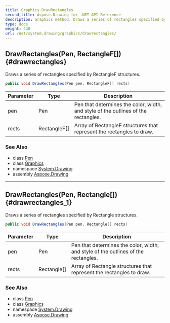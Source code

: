 ```yaml
---
title: Graphics.DrawRectangles
second_title: Aspose.Drawing for .NET API Reference
description: Graphics method. Draws a series of rectangles specified by RectangleF structures
type: docs
weight: 430
url: /net/system.drawing/graphics/drawrectangles/
---
```

## DrawRectangles(Pen, RectangleF[]) {#drawrectangles}

Draws a series of rectangles specified by RectangleF structures.

```csharp
public void DrawRectangles(Pen pen, RectangleF[] rects)
```

| Parameter | Type | Description |
| --- | --- | --- |
| pen | Pen | Pen that determines the color, width, and style of the outlines of the rectangles. |
| rects | RectangleF[] | Array of RectangleF structures that represent the rectangles to draw. |

### See Also

* class [Pen](../../pen/)
* class [Graphics](../)
* namespace [System.Drawing](../../graphics/)
* assembly [Aspose.Drawing](../../../)

---

## DrawRectangles(Pen, Rectangle[]) {#drawrectangles_1}

Draws a series of rectangles specified by Rectangle structures.

```csharp
public void DrawRectangles(Pen pen, Rectangle[] rects)
```

| Parameter | Type | Description |
| --- | --- | --- |
| pen | Pen | Pen that determines the color, width, and style of the outlines of the rectangles. |
| rects | Rectangle[] | Array of Rectangle structures that represent the rectangles to draw. |

### See Also

* class [Pen](../../pen/)
* class [Graphics](../)
* namespace [System.Drawing](../../graphics/)
* assembly [Aspose.Drawing](../../../)


